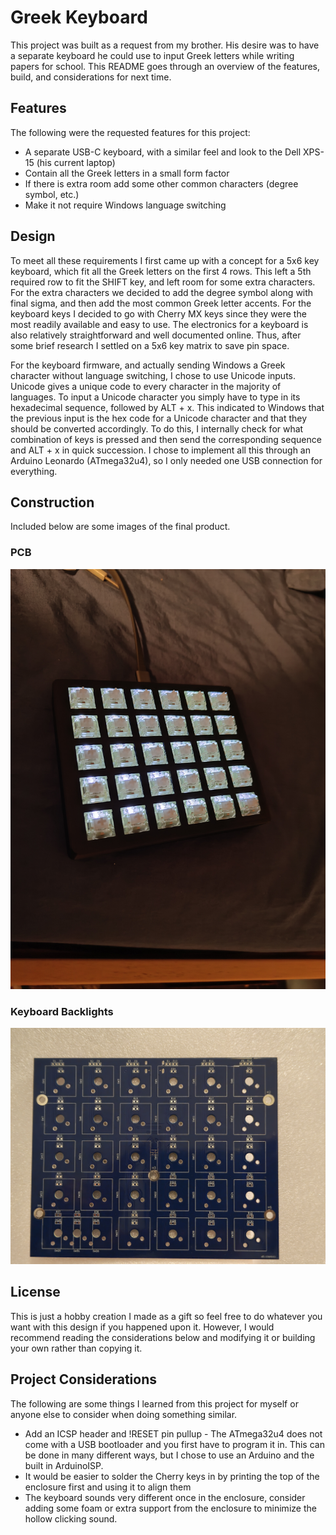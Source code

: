 # Greek Keyboard 

This project was built as a request from my brother. His desire was to have a separate keyboard he could use to input Greek letters while writing papers for school. This README goes through an overview of the features, build, and considerations for next time.

## Features

The following were the requested features for this project:
- A separate USB-C keyboard, with a similar feel and look to the Dell XPS-15 (his current laptop)
- Contain all the Greek letters in a small form factor
- If there is extra room add some other common characters (degree symbol, etc.)
- Make it not require Windows language switching

## Design

To meet all these requirements I first came up with a concept for a 5x6 key keyboard, which fit all the Greek letters on the first 4 rows. This left a 5th required row to fit the SHIFT key, and left room for some extra characters. For the extra characters we decided to add the degree symbol along with final sigma, and then add the most common Greek letter accents. For the keyboard keys I decided to go with Cherry MX keys since they were the most readily available and easy to use. The electronics for a keyboard is also relatively straightforward and well documented online. Thus, after some brief research I settled on a 5x6 key matrix to save pin space.  

For the keyboard firmware, and actually sending Windows a Greek character without language switching, I chose to use Unicode inputs. Unicode gives a unique code to every character in the majority of languages. To input a Unicode character you simply have to type in its hexadecimal sequence, followed by ALT + x. This indicated to Windows that the previous input is the hex code for a Unicode character and that they should be converted accordingly. To do this, I internally check for what combination of keys is pressed and then send the corresponding sequence and ALT + x in quick succession. I chose to implement all this through an Arduino Leonardo (ATmega32u4), so I only needed one USB connection for everything.

## Construction

Included below are some images of the final product.

### PCB

![Top of the PCB](./Documentation/Greek-Keyboard_Image1.jpg)

### Keyboard Backlights

![Keyboard in its Enclosure with the Backlights on](./Documentation/Greek-Keyboard_Image2.jpg)

## License

This is just a hobby creation I made as a gift so feel free to do whatever you want with this design if you happened upon it. However, I would recommend reading the considerations below and modifying it or building your own rather than copying it.

## Project Considerations

The following are some things I learned from this project for myself or anyone else to consider when doing something similar.
- Add an ICSP header and !RESET pin pullup - The ATmega32u4 does not come with a USB bootloader and you first have to program it in. This can be done in many different ways, but I chose to use an Arduino and the built in ArduinoISP.
- It would be easier to solder the Cherry keys in by printing the top of the enclosure first and using it to align them
- The keyboard sounds very different once in the enclosure, consider adding some foam or extra support from the enclosure to minimize the hollow clicking sound.